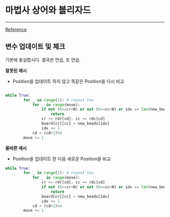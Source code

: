 # 마법사 상어와 블리자드
---

[Reference](https://www.acmicpc.net/problem/21611)

## 변수 업데이트 및 체크
기본에 충실합시다. 결국은 연습, 또 연습.

**잘못된 예시**
- Position을 업데이트 하지 않고 똑같은 Position을 다시 비교

```python

while True:
        for _ in range(2): # repeat two
            for _ in range(move): 
                if not (0<=cr<N) or not (0<=cc<N) or idx == len(new_beads):
                    return 
                cr += rdr[cd]; cc += rdc[cd]
                board[cr][cc] = new_beads[idx]
                idx += 1
            cd = (cd+1)%4
        move += 1

```

**올바른 예시**
- Position을 업데이트 한 다음 새로운 Position을 비교

```python
while True:
        for _ in range(2): # repeat two
            for _ in range(move): 
                cr += rdr[cd]; cc += rdc[cd]
                if not (0<=cr<N) or not (0<=cc<N) or idx == len(new_beads):
                    return 
                board[cr][cc] = new_beads[idx]
                idx += 1
            cd = (cd+1)%4
        move += 1
```